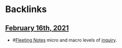 
# Backlinks
## [February 16th, 2021](<February 16th, 2021.md>)
- #[Fleeting Notes](<Fleeting Notes.md>) micro and macro levels of [inquiry](<inquiry.md>).


